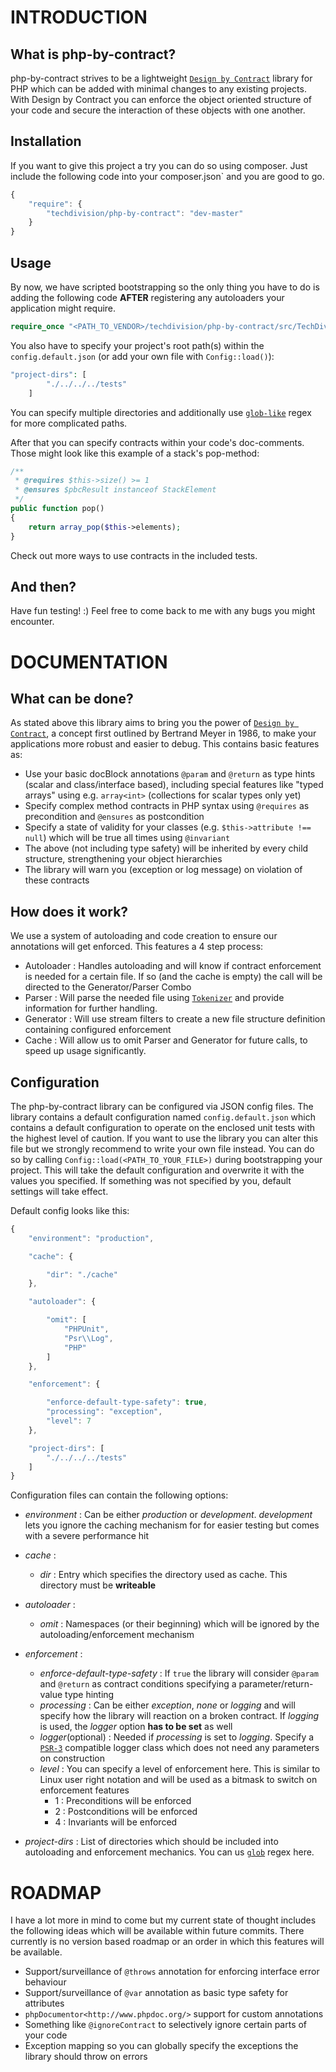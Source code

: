 INTRODUCTION
===============

What is php-by-contract?
-----------------

php-by-contract strives to be a lightweight [`Design by Contract`](<http://en.wikipedia.org/wiki/Design_by_contract>) library for PHP which can be added with minimal changes
to any existing projects.
With Design by Contract you can enforce the object oriented structure of your code and secure the interaction of these
objects with one another.


Installation
-----------------

If you want to give this project a try you can do so using composer.
Just include the following code into your composer.json` and you are good to go.

```js
{
    "require": {
        "techdivision/php-by-contract": "dev-master"
    }
}
```

Usage
-----------------

By now, we have scripted bootstrapping so the only thing you have to do is adding the following code **AFTER** registering any
autoloaders your application might require.

```php
require_once "<PATH_TO_VENDOR>/techdivision/php-by-contract/src/TechDivision/PBC/Bootstrap.php";
```

You also have to specify your project's root path(s) within the `config.default.json` (or add your own file with `Config::load()`):
```php
"project-dirs": [
        "./../../../tests"
    ]
```

You can specify multiple directories and additionally use [`glob-like`](<http://php.net/manual/en/function.glob.php>) regex
for more complicated paths.

After that you can specify contracts within your code's doc-comments.
Those might look like this example of a stack's pop-method:

```php
/**
 * @requires $this->size() >= 1
 * @ensures $pbcResult instanceof StackElement
 */
public function pop()
{
    return array_pop($this->elements);
}
```

Check out more ways to use contracts in the included tests.

And then?
-----------------

Have fun testing! :)
Feel free to come back to me with any bugs you might encounter.


DOCUMENTATION
===============
What can be done?
-----------------
As stated above this library aims to bring you the power of [`Design by Contract`](<http://en.wikipedia.org/wiki/Design_by_contract>),
a concept first outlined by Bertrand Meyer in 1986, to make your applications more robust and easier to debug.
This contains basic features as:

- Use your basic docBlock annotations `@param` and `@return` as type hints (scalar and class/interface based), including
    special features like "typed arrays" using e.g. `array<int>` (collections for scalar types only yet)
- Specify complex method contracts in PHP syntax using `@requires` as precondition and `@ensures` as postcondition
- Specify a state of validity for your classes (e.g. `$this->attribute !== null`) which will be true all times using `@invariant`
- The above (not including type safety) will be inherited by every child structure, strengthening your object hierarchies
- The library will warn you (exception or log message) on violation of these contracts

How does it work?
-----------------
We use a system of autoloading and code creation to ensure our annotations will get enforced.
This features a 4 step process:

- Autoloader : Handles autoloading and will know if contract enforcement is needed for a certain file.
    If so (and the cache is empty) the call will be directed to the Generator/Parser Combo
- Parser : Will parse the needed file using [`Tokenizer`](<http://www.php.net/manual/en/book.tokenizer.php>) and provide
    information for further handling.
- Generator : Will use stream filters to create a new file structure definition containing configured enforcement
- Cache : Will allow us to omit Parser and Generator for future calls, to speed up usage significantly.

Configuration
-----------------
The php-by-contract library can be configured via JSON config files.
The library contains a default configuration named `config.default.json` which contains a default configuration to
operate on the enclosed unit tests with the highest level of caution.
If you want to use the library you can alter this file but we strongly recommend to write your own file instead.
You can do so by calling `Config::load(<PATH_TO_YOUR_FILE>)` during bootstrapping your project.
This will take the default configuration and overwrite it with the values you specified. If something was not specified
by you, default settings will take effect.

Default config looks like this:

```js
{
    "environment": "production",

    "cache": {

        "dir": "./cache"
    },

    "autoloader": {

        "omit": [
            "PHPUnit",
            "Psr\\Log",
            "PHP"
        ]
    },

    "enforcement": {

        "enforce-default-type-safety": true,
        "processing": "exception",
        "level": 7
    },

    "project-dirs": [
        "./../../../tests"
    ]
}
```

Configuration files can contain the following options:

- *environment* : Can be either *production* or *development*. *development* lets you ignore the caching mechanism for
    for easier testing but comes with a severe performance hit

- *cache* :
    * *dir* : Entry which specifies the directory used as cache. This directory must be **writeable**

- *autoloader* :
    * *omit* : Namespaces (or their beginning) which will be ignored by the autoloading/enforcement mechanism

- *enforcement* :
    * *enforce-default-type-safety* : If `true` the library will consider `@param` and `@return` as contract conditions
    specifying a parameter/return-value type hinting
    * *processing* : Can be either *exception*, *none* or *logging* and will specify how the library will reaction on a
    broken contract. If *logging* is used, the *logger* option **has to be set** as well
    * *logger*(optional) : Needed if *processing* is set to *logging*. Specify a [`PSR-3`](https://github.com/php-fig/fig-standards/blob/master/accepted/PSR-3-logger-interface.md)
    compatible logger class which does not need any parameters on construction
    * *level* : You can specify a level of enforcement here. This is similar to Linux user right notation and will be used
    as a bitmask to switch on enforcement features
        - 1 : Preconditions will be enforced
        - 2 : Postconditions will be enforced
        - 4 : Invariants will be enforced

- *project-dirs* : List of directories which should be included into autoloading and enforcement mechanics. You can us
    [`glob`](<http://php.net/manual/en/function.glob.php>) regex here.

ROADMAP
===============
I have a lot more in mind to come but my current state of thought includes the following ideas which will be available
within future commits.
There currently is no version based roadmap or an order in which this features will be available.

- Support/surveillance of `@throws` annotation for enforcing interface error behaviour
- Support/surveillance of `@var` annotation as basic type safety for attributes
- `phpDocumentor<http://www.phpdoc.org/>` support for custom annotations
- Something like `@ignoreContract` to selectively ignore certain parts of your code
- Exception mapping so you can globally specify the exceptions the library should throw on errors
